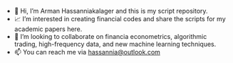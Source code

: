 - 👋 Hi, I’m Arman Hassanniakalager and this is my script repository.
- 📈 I’m interested in creating financial codes and share the scripts for my academic papers here.
- 💞️ I’m looking to collaborate on financia econometrics, algorithmic trading, high-frequency data, and new machine learning techniques.
- 📫 You can reach me via hassannia@outlook.com
<!---
hkalager/hkalager is a ✨ special ✨ repository because its `README.md` (this file) appears on your GitHub profile.
You can click the Preview link to take a look at your changes.
--->

